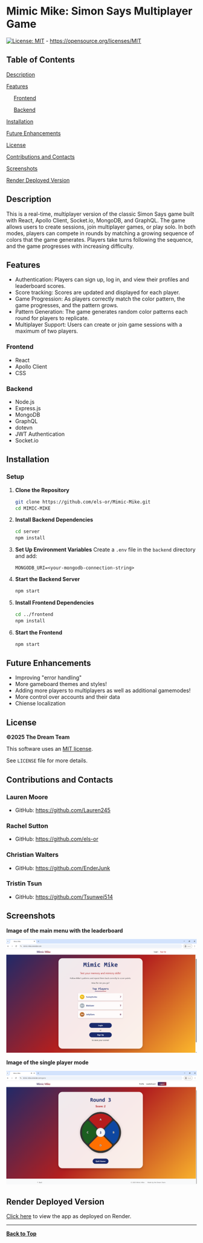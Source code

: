# Mimic Mike: Simon Says Multiplayer Game

[![License: MIT](https://img.shields.io/badge/License-MIT-yellow.svg)](https://opensource.org/licenses/MIT) - https://opensource.org/licenses/MIT

## Table of Contents
[Description](#description)

[Features](#features)

  &nbsp;&nbsp;&nbsp;&nbsp;&nbsp;[Frontend](#frontend)

  &nbsp;&nbsp;&nbsp;&nbsp;&nbsp;[Backend](#backend)

[Installation](#installation)

[Future Enhancements](#future-enhancements)

[License](#license)

[Contributions and Contacts](#contributions-and-contacts)

[Screenshots](#screenshots)

[Render Deployed Version](#render-deployed-version)

## Description

This is a real-time, multiplayer version of the classic Simon Says game built with React, Apollo Client, Socket.io, MongoDB, and GraphQL. The game allows users to create sessions, join multiplayer games, or play solo. In both modes, players can compete in rounds by matching a growing sequence of colors that the game generates. Players take turns following the sequence, and the game progresses with increasing difficulty. 

## Features

- Authentication: Players can sign up, log in, and view their profiles and leaderboard scores.
- Score tracking: Scores are updated and displayed for each player.
- Game Progression: As players correctly match the color pattern, the game progresses, and the pattern grows.
- Pattern Generation: The game generates random color patterns each round for players to replicate.
- Multiplayer Support: Users can create or join game sessions with a maximum of two players.

### Frontend
- React
- Apollo Client
- CSS

### Backend
- Node.js
- Express.js
- MongoDB
- GraphQL
- dotevn
- JWT Authentication
- Socket.io

## Installation

### Setup
1. **Clone the Repository**
   ```sh
   git clone https://github.com/els-or/Mimic-Mike.git
   cd MIMIC-MIKE
   ```
2. **Install Backend Dependencies**
   ```sh
   cd server
   npm install
   ```
3. **Set Up Environment Variables**
   Create a `.env` file in the `backend` directory and add:
   ```env
   MONGODB_URI=<your-mongodb-connection-string>
   ```
4. **Start the Backend Server**
   ```sh
   npm start
   ```
6. **Install Frontend Dependencies**
   ```sh
   cd ../frontend
   npm install
   ```
7. **Start the Frontend**
   ```sh
   npm start
   ```
## Future Enhancements
- Improving "error handling"
- More gameboard themes and styles!
- Adding more players to multiplayers as well as additional gamemodes!
- More control over accounts and their data
- Chiense localization

## License
**&copy;2025 The Dream Team**

This software uses an [MIT license](https://opensource.org/license/MIT). 

See `LICENSE` file for more details.

## Contributions and Contacts
### Lauren Moore
- GitHub: https://github.com/Lauren245
### Rachel Sutton
- GitHub: https://github.com/els-or
### Christian Walters
- GitHub: https://github.com/EnderJunk
### Tristin Tsun
- GitHub: https://github.com/Tsunwei514

## Screenshots

**Image of the main menu with the leaderboard**

![Screenshot of the Mimic Mike game's main menu. The screen features the game title "Mimic Mike" at the top, with a description prompting users to test their memory and mimicry skills. A leaderboard shows the top three players: SunnyScribe and Blaklazer tied with 7 points, and JollyGuru with 0 points. Below the leaderboard are buttons for "Login" and "Sign Up" to save scores. The background has a gradient from deep purple to orange.](./assets/screenshots/Mimic-Mike-Main-Menu.png)



**Image of the single player mode**

![Screenshot of the Mimic Mike game in progress. The screen shows "Round 3" at the top with a score of 2. In the center is a circular four-button controller labeled A (red), B (blue), C (green), and D (orange), with the number 3 displayed in the middle. There is a "Quit Game" button below. The background has a gradient from deep purple to orange, and the top navigation includes "Profile," "Leaderboard," and a "Logout" button.](./assets/screenshots/Mimic-Mike-Single-Player.png)


## Render Deployed Version
[Click here](https://mimic-mike.onrender.com/) to view the app as deployed on Render.

---
**[Back to Top](#mimic-mike-simon-says-multiplayer-game)**